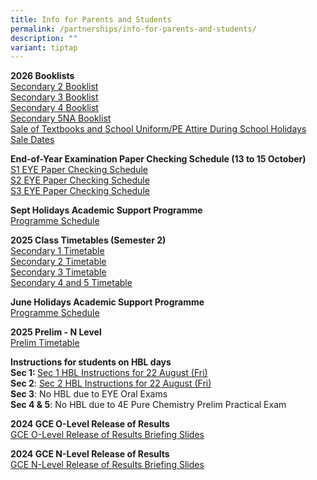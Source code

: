 ```yaml
---
title: Info for Parents and Students
permalink: /partnerships/info-for-parents-and-students/
description: ""
variant: tiptap
---
```

<p><strong>2026 Booklists</strong>
<br><a href="/files/BEDOK_VIEW_SEC_BOOKLIST_S2_2026.pdf" rel="noopener noreferrer nofollow" target="_blank">Secondary 2 Booklist</a>
<br><a href="/files/BEDOK_VIEW_SEC_BOOKLIST_S3_2026.pdf" rel="noopener nofollow" target="_blank">Secondary 3 Booklist</a>
<br><a href="/files/BEDOK_VIEW_SEC_BOOKLIST_S4_2026.pdf" rel="noopener nofollow" target="_blank">Secondary 4 Booklist</a>
<br><a href="/files/BEDOK_VIEW_SEC_BOOKLIST_S5NA_2026.pdf" rel="noopener noreferrer nofollow" target="_blank">Secondary 5NA Booklist</a>
<br><a href="/files/Annex_A_2026.pdf" rel="noopener nofollow" target="_blank">Sale of Textbooks and School Uniform/PE Attire During School Holidays</a>
<br><a href="/files/Approved_selling_dates_of_2025.pdf" rel="noopener nofollow" target="_blank">Sale Dates</a>
</p>
<p></p>
<p><strong>End-of-Year Examination Paper Checking Schedule (13 to 15 October)</strong>
<br><a href="/files/S1_EYE_Paper_Checking_Schedule__13_15_Oct_.pdf" rel="noopener noreferrer nofollow" target="_blank">S1 EYE Paper Checking Schedule</a>
<br><a href="/files/S2_EYE_Paper_Checking_Schedule__13_15_Oct_.pdf" rel="noopener noreferrer nofollow" target="_blank">S2 EYE Paper Checking Schedule</a>
<br><a href="/files/S3_EYE_Paper_Checking_Schedule__13_15_Oct_.pdf" rel="noopener noreferrer nofollow" target="_blank">S3 EYE Paper Checking Schedule</a>
</p>
<p></p>
<p><strong>Sept Holidays Academic Support Programme</strong>
<br><a href="/files/2025_Secondary_4NA_Academic_Support_Timetable__11___12_Sep_.pdf" rel="noopener noreferrer nofollow" target="_blank">Programme Schedule</a>
</p>
<p></p>
<p><strong>2025 Class Timetables (Semester 2)</strong>
<br><a href="/files/Sec_1_2025_Sem2.pdf" rel="noopener noreferrer nofollow" target="_blank">Secondary 1 Timetable</a>
<br><a href="/files/Sec_2_2025_Sem2.pdf" rel="noopener nofollow" target="_blank">Secondary 2 Timetable</a>
<br><a href="/files/Sec_3_2025_Sem2.pdf" rel="noopener nofollow" target="_blank">Secondary 3 Timetable</a>
<br><a href="/files/Sec_4___5_2025_Sem2.pdf" rel="noopener nofollow" target="_blank">Secondary 4 and 5 Timetable</a>
</p>
<p></p>
<p><strong>June Holidays Academic Support Programme</strong>
<br><a href="/files/2025_S4_5_JUNE_HOLIDAYS_ACADEMIC_SUPPORT_PROGRAMME.pdf" rel="noopener noreferrer nofollow" target="_blank">Programme Schedule</a>
</p>
<p></p>
<p><strong>2025 Prelim - N Level</strong>
<br><a href="/files/2025_PRELIM_TIMETABLE___N_Level.pdf" rel="noopener noreferrer nofollow" target="_blank">Prelim Timetable</a>
</p>
<p></p>
<p><strong>Instructions for students on HBL days</strong>
<br><strong> Sec 1: </strong><a href="https://docs.google.com/spreadsheets/d/e/2PACX-1vSKPvBmb2JIThrnQqZxL6hBNy3iOtDG-5i3tYo7uxdfJWC3m8HSc0NPCbxw_e17aRIKVi0k4ye_hYPg/pubhtml?gid=864699330&amp;single=true" rel="noopener nofollow" target="_blank">Sec 1 HBL Instructions for 22 August (Fri)</a>
<br><strong>Sec 2</strong>: <a href="https://docs.google.com/spreadsheets/d/e/2PACX-1vQ5YQ0xuaZ2472Ltxz7bJpzd_yyb7lZiPueV_1KvcHVeXKWu-WYJsuVrD18oR8GKBQpRdAJlii4cFOU/pubhtml?gid=1114925191&amp;single=true" rel="noopener nofollow" target="_blank">Sec 2 HBL Instructions for 22 August (Fri)</a>
<br><strong>Sec 3</strong>: No HBL due to EYE Oral Exams
<br><strong> Sec 4 &amp; 5</strong>: No HBL due to 4E Pure Chemistry Prelim
Practical Exam</p>
<p></p>
<p><strong>2024 GCE O-Level Release of Results</strong>
<br><a href="/files/Briefing_Slides_for_Release_of_O_Level_Results.pdf" rel="noopener nofollow" target="_blank">GCE O-Level Release of Results Briefing Slides</a>
</p>
<p></p>
<p><strong>2024 GCE N-Level Release of Results</strong>
<br><a href="/files/Briefing_Slides_for_Release_of_N_Level_Results.pdf" rel="noopener noreferrer nofollow" target="_blank">GCE N-Level Release of Results Briefing Slides</a>
</p>
<p></p>